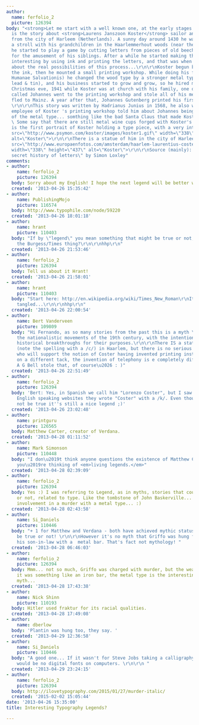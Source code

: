 ```yaml
---
author:
  name: ferfolio_2
  picture: 126394
body: "<strong>Let me start with a well known one, at the early stages of typography:</strong>\r\n\r\nThis
  is the story about <strong>Laurens Janszoon Koster</strong> sailor and innkeeper
  from the city of Harleem (Netherlands). A sunny day around 1430 he was going for
  a stroll with his grandchildren in the Haarlemmerhout woods (near the city), where
  he started to play a game by cutting letters from pieces of old beech trees, just
  for the amusement of his siblings. After a while he started making the game more
  interesting by using ink and printing the letters, and that was when he realized
  about the real possibilities of this process...\r\n\r\nKoster begun by improving
  the ink, then he mounted a small printing workshop. While doing his first job (Speculum
  Humanae Salvationis) he changed the wood type by a stronger metal type (made of
  lead & tin), and his business started to grow and grow, so he hired more people.\r\n\r\nOn
  Christmas eve, 1941 while Koster was at church with his family, one of his employees
  called Johannes went to the printing workshop and stole all of his metal type, then
  fled to Mainz. A year after that, Johannes Gutenberg printed his first jobs in Mainz.
  \r\n\r\nThis story was written by Hadrianus Junius in 1568, he also wrote that another
  employee of Koster 's printing workshop told him about Johannes being the thief
  of the metal type... somthing like the bad Santa Claus that made Koster miserable.
  \ Some say that there are still metal wine cups forged with Koster's metal type...\r\n\r\nHere
  is the first portrait of Koster holding a type piece, with a very interesting look...\r\n\r\n<img
  src=\"http://www.psymon.com/koster/images/koster1.gif\" width=\"338\" height=\"437\"
  alt=\"Koster\">\r\n\r\nThere is a statue of him in the city of Harleem:\r\n\r\n<img
  src=\"http://www.europaenfotos.com/amsterdam/haarlem-laurentius-costerus-9230.jpg\"
  width=\"338\" height=\"437\" alt=\"Koster\">\r\n\r\nSource (mainly): \"Type: the
  secret history of letters\" by Simon Loxley"
comments:
- author:
    name: ferfolio_2
    picture: 126394
  body: Sorry about my English! I hope the next legend will be better written :)
  created: '2013-04-26 15:35:42'
- author:
    name: PublishingMojo
    picture: 116574
  body: http://www.typophile.com/node/59220
  created: '2013-04-26 18:01:18'
- author:
    name: hrant
    picture: 110403
  body: "If by \"legend\" you mean something that might be true or not, what about
    the Burgess/Times thing?\r\n\r\nhhp\r\n"
  created: '2013-04-26 21:53:46'
- author:
    name: ferfolio_2
    picture: 126394
  body: Tell us about it Hrant!
  created: '2013-04-26 21:58:01'
- author:
    name: hrant
    picture: 110403
  body: "Start here: http://en.wikipedia.org/wiki/Times_New_Roman\r\nIt gets pretty
    tangled...\r\n\r\nhhp\r\n"
  created: '2013-04-26 22:00:54'
- author:
    name: Bert Vanderveen
    picture: 109809
  body: "Hi Fernando, as so many stories from the past this is a myth \u2014 due to
    the nationalistic movements of the 19th century, with the intention of claiming
    historical breakthroughs for their purposes.\r\n\r\nThere IS a statue of Coster
    (note the spelling with a /c/) in Haarlem, but there is no serious historian nowadays
    who will support the notion of Coster having invented printing instead of Gutenberg.\r\n\r\nNow,
    on a different tack, the invention of telephony is e completely different story\u2026
    A G Bell stole that, of course\u2026 : )"
  created: '2013-04-26 22:51:49'
- author:
    name: ferfolio_2
    picture: 126394
  body: 'Bert: Yes, in Spanish we call him "Lorenzo Coster", but I saw that in other
    English speaking websites they wrote "Coster" with a /k/. Even though it might
    not be true it''s still a nice legend ;)'
  created: '2013-04-26 23:02:48'
- author:
    name: printguru
    picture: 126565
  body: Matthew Carter, creator of Verdana.
  created: '2013-04-28 01:11:52'
- author:
    name: Mark Simonson
    picture: 110448
  body: "I don\u2019t think anyone questions the existence of Matthew Carter. Maybe
    you\u2019re thinking of <em>living legends.</em>"
  created: '2013-04-28 02:39:09'
- author:
    name: ferfolio_2
    picture: 126394
  body: Yes :) I was referring to Legend, as in myths, stories that could be true
    or not, related to type. Like the tombstone of John Baskerville... or Griffo's
    involvement in a murder with a metal type... :)
  created: '2013-04-28 02:43:58'
- author:
    name: Si_Daniels
    picture: 110446
  body: "+ 1 for Matthew and Verdana - both have achieved mythic status, which may
    be true or not! \r\n\r\nHowever it's no myth that Griffo was hung for murdering
    his son-in-law with a  metal bar. That's fact not mythology! "
  created: '2013-04-28 06:46:03'
- author:
    name: ferfolio_2
    picture: 126394
  body: Mmm... not so much, Griffo was charged with murder, but the weapon, most say
    it was something like an iron bar, the metal type is the interesting part of the
    myth...
  created: '2013-04-28 17:43:38'
- author:
    name: Nick Shinn
    picture: 110193
  body: Hitler used fraktur for its racial qualities.
  created: '2013-04-28 17:49:08'
- author:
    name: dberlow
  body: 'Plantin was hung too, they say. '
  created: '2013-04-29 12:36:58'
- author:
    name: Si_Daniels
    picture: 110446
  body: "A good one... If it wasn't for Steve Jobs taking a calligraphy class there
    would be no digital fonts on computers. \r\n\r\n "
  created: '2013-04-29 23:24:15'
- author:
    name: ferfolio_2
    picture: 126394
  body: http://ilovetypography.com/2015/01/27/murder-italic/
  created: '2015-02-02 15:05:44'
date: '2013-04-26 15:35:00'
title: Interesting Typography Legends?

---
```

